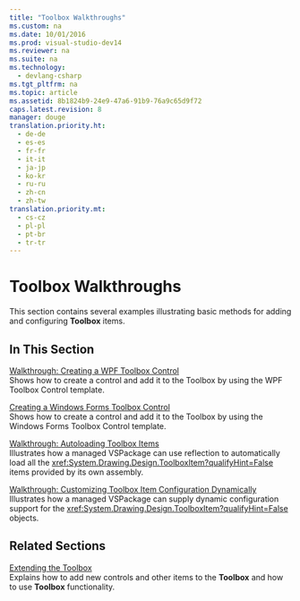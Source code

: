 ```yaml
---
title: "Toolbox Walkthroughs"
ms.custom: na
ms.date: 10/01/2016
ms.prod: visual-studio-dev14
ms.reviewer: na
ms.suite: na
ms.technology: 
  - devlang-csharp
ms.tgt_pltfrm: na
ms.topic: article
ms.assetid: 8b1824b9-24e9-47a6-91b9-76a9c65d9f72
caps.latest.revision: 8
manager: douge
translation.priority.ht: 
  - de-de
  - es-es
  - fr-fr
  - it-it
  - ja-jp
  - ko-kr
  - ru-ru
  - zh-cn
  - zh-tw
translation.priority.mt: 
  - cs-cz
  - pl-pl
  - pt-br
  - tr-tr
---
```

# Toolbox Walkthroughs
This section contains several examples illustrating basic methods for adding and configuring **Toolbox** items.  
  
## In This Section  
 [Walkthrough: Creating a WPF Toolbox Control](../VS_not_in_toc/Walkthrough--Creating-a-WPF-Toolbox-Control.md)  
 Shows how to create a control and add it to the Toolbox by using the WPF Toolbox Control template.  
  
 [Creating a Windows Forms Toolbox Control](../Topic/Creating%20a%20Windows%20Forms%20Toolbox%20Control.md)  
 Shows how to create a control and add it to the Toolbox by using the Windows Forms Toolbox Control template.  
  
 [Walkthrough: Autoloading Toolbox Items](../VS_not_in_toc/Walkthrough--Autoloading-Toolbox-Items.md)  
 Illustrates how a managed VSPackage can use reflection to automatically load all the <xref:System.Drawing.Design.ToolboxItem?qualifyHint=False> items provided by its own assembly.  
  
 [Walkthrough: Customizing Toolbox Item Configuration Dynamically](../VS_not_in_toc/Walkthrough--Customizing-Toolbox-Item-Configuration-Dynamically.md)  
 Illustrates how a managed VSPackage can supply dynamic configuration support for the <xref:System.Drawing.Design.ToolboxItem?qualifyHint=False> objects.  
  
## Related Sections  
 [Extending the Toolbox](../VS_not_in_toc/Extending-the-Toolbox.md)  
 Explains how to add new controls and other items to the **Toolbox** and how to use **Toolbox** functionality.